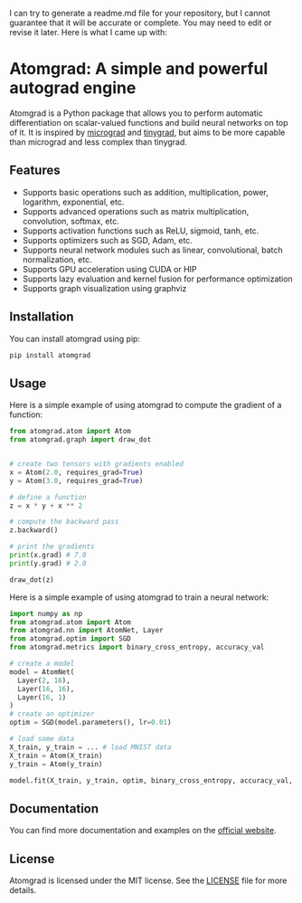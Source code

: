 I can try to generate a readme.md file for your repository, but I cannot guarantee that it will be accurate or complete. You may need to edit or revise it later. Here is what I came up with:

# Atomgrad: A simple and powerful autograd engine

Atomgrad is a Python package that allows you to perform automatic differentiation on scalar-valued functions and build neural networks on top of it. It is inspired by [micrograd](^4^) and [tinygrad](^2^), but aims to be more capable than micrograd and less complex than tinygrad.

## Features

- Supports basic operations such as addition, multiplication, power, logarithm, exponential, etc.
- Supports advanced operations such as matrix multiplication, convolution, softmax, etc.
- Supports activation functions such as ReLU, sigmoid, tanh, etc.
- Supports optimizers such as SGD, Adam, etc.
- Supports neural network modules such as linear, convolutional, batch normalization, etc.
- Supports GPU acceleration using CUDA or HIP
- Supports lazy evaluation and kernel fusion for performance optimization
- Supports graph visualization using graphviz

## Installation

You can install atomgrad using pip:

```bash
pip install atomgrad
```

## Usage

Here is a simple example of using atomgrad to compute the gradient of a function:

```python
from atomgrad.atom import Atom
from atomgrad.graph import draw_dot


# create two tensors with gradients enabled
x = Atom(2.0, requires_grad=True)
y = Atom(3.0, requires_grad=True)

# define a function
z = x * y + x ** 2

# compute the backward pass
z.backward()

# print the gradients
print(x.grad) # 7.0
print(y.grad) # 2.0

draw_dot(z)
```

Here is a simple example of using atomgrad to train a neural network:

```python
import numpy as np
from atomgrad.atom import Atom
from atomgrad.nn import AtomNet, Layer
from atomgrad.optim import SGD
from atomgrad.metrics import binary_cross_entropy, accuracy_val

# create a model
model = AtomNet(
  Layer(2, 16),
  Layer(16, 16),
  Layer(16, 1)
)
# create an optimizer
optim = SGD(model.parameters(), lr=0.01)

# load some data
X_train, y_train = ... # load MNIST data
X_train = Atom(X_train)
y_train = Atom(y_train)

model.fit(X_train, y_train, optim, binary_cross_entropy, accuracy_val, epochs=100)
```

## Documentation

You can find more documentation and examples on the [official website](^1^).

## License

Atomgrad is licensed under the MIT license. See the [LICENSE](LICENSE) file for more details.
